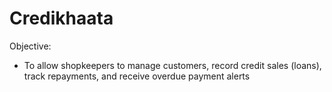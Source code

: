 # Credikhaata
 Objective:
 - To allow shopkeepers to manage customers, record credit sales (loans), track repayments, and receive overdue payment alerts

 